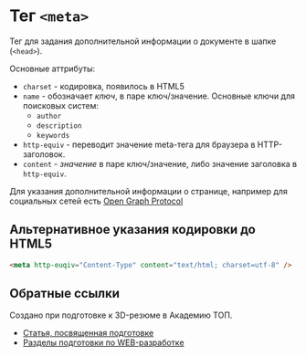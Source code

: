 # Тег `<meta>`

Тег для задания дополнительной информации о документе в шапке (`<head>`).

Основные аттрибуты:

- `charset` - кодировка, появилось в HTML5
- `name` - обозначает *ключ*, в паре ключ/значение. Основные ключи для поисковых систем:
    - `author`
    - `description`
    - `keywords`
- `http-equiv` - переводит значение meta-тега для браузера в HTTP-заголовок.
- `content` - *значение* в паре ключ/значение, либо значение заголовка в `http-equiv`.

Для указания дополнительной информации о странице, например для социальных сетей
есть [Open Graph Protocol](https://ogp.me/)

## Альтернативное указания кодировки до HTML5

```html
<meta http-euqiv="Content-Type" content="text/html; charset=utf-8" />
```

## Обратные ссылки

Создано при подготовке к 3D-резюме в Академию ТОП.

- [Статья, посвященная подготовке](../blog/20220914-preparing-for-teaching.md)
- [Разделы подготовки по WEB-разработке](./202209141344-web-design.md)
